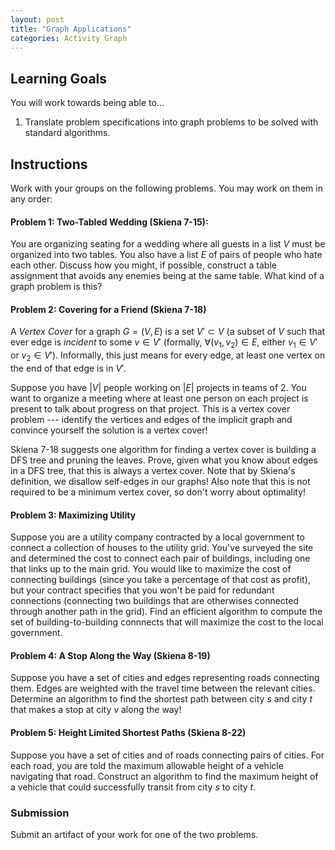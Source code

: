 ```yaml
---
layout: post
title: "Graph Applications"
categories: Activity Graph 
---
```


## Learning Goals

You will work towards being able to...

1. Translate problem specifications into graph problems to be solved with standard algorithms.

## Instructions
Work with your groups on the following problems. You may work on them in any order:

#### Problem 1: Two-Tabled Wedding (Skiena 7-15): 
You are organizing seating for a wedding where all guests in a list $V$ must be organized into two tables. You also have a list $E$ of pairs of people who hate each other. Discuss how you might, if possible, construct a table assignment that avoids any enemies being at the same table. What kind of a graph problem is this?

#### Problem 2: Covering for a Friend (Skiena 7-18)
A *Vertex Cover* for a graph $G = (V, E)$ is a set $V' \subset V$ (a subset of $V$ such that ever edge is *incident* to some $v \in V'$ (formally, $\forall (v_1, v_2) \in E$, either $v_1 \in V'$ or $v_2 \in V'$). Informally, this just means for every edge, at least one vertex on the end of that edge is in $V'$.

Suppose you have $\lvert V \rvert$ people working on $\lvert E \rvert$ projects in teams of 2. You want to organize a meeting where at least one person on each project is present to talk about progress on that project. This is a vertex cover problem --- identify the vertices and edges of the implicit graph and convince yourself the solution is a vertex cover!

Skiena 7-18 suggests one algorithm for finding a vertex cover is building a DFS tree and pruning the leaves. Prove, given what you know about edges in a DFS tree, that this is always a vertex cover. Note that by Skiena's definition, we disallow self-edges in our graphs! Also note that this is not required to be a minimum vertex cover, so don't worry about optimality!

#### Problem 3: Maximizing Utility
Suppose you are a utility company contracted by a local government to connect a collection of houses to the utility grid. You've surveyed the site and determined the cost to connect each pair of buildings, including one that links up to the main grid. You would like to maximize the cost of connecting buildings (since you take a percentage of that cost as profit), but your contract specifies that you won't be paid for redundant connections (connecting two buildings that are otherwises connected through another path in the grid). Find an efficient algorithm to compute the set of building-to-building connnects that will maximize the cost to the local government.

#### Problem 4: A Stop Along the Way (Skiena 8-19)

Suppose you have a set of cities and edges representing roads connecting them. Edges are weighted with the travel time between the relevant cities. Determine an algorithm to find the shortest path between city $s$ and city $t$ that makes a stop at city $v$ along the way!

#### Problem 5: Height Limited Shortest Paths (Skiena 8-22)

Suppose you have a set of cities and of roads connecting pairs of cities. For each road, you are told the maximum allowable height of a vehicle navigating that road. Construct an algorithm to find the maximum height of a vehicle that could successfully transit from city $s$ to city $t$.

### Submission
Submit an artifact of your work for one of the two problems.

